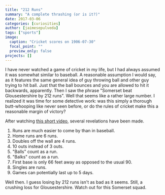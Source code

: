 ```yaml
---
title: "212 Runs"
summary: "A complete thrashing (or is it?)"
date: 2017-03-06
categories: [curiosities]
author: [jaimesepulveda]
tags: ["sports"]
image:
  caption: "Cricket scores on 1906-07-30"
  focal_point: ""
  preview_only: false
projects: []
---
```

I have never watched a game of cricket in my life, but I had always assumed it was somewhat similar to baseball. A reasonable assumption I would say, as it features the same general idea of guy throwing ball and other guy trying to hit ball. Just that the ball bounces and you are allowed to hit it backwards, apparently. Then I saw the phrase "Somerset beat Glousestershire by 212 runs". Well that seems like a rather large number. I realized it was time for some detective work: was this simply a thorough butt-whooping like never seen before, or do the rules of cricket make this a reasonable margin of victory?

After watching [this short video](https://www.youtube.com/watch?feature=player_embedded&v=AqtpNkMvj5Y), several revelations have been made.

1. Runs are much easier to come by than in baseball.
2. Home runs are 6 runs.
3. Doubles off the wall are 4 runs.
4. 10 outs instead of 3 outs.
5. "Balls" count as a run.
6. "Balks" count as a run.
7. First base is only 66 feet away as opposed to the usual 90.
8. Singles are runs.
9. Games can potentially last up to 5 days.

Well then. I guess losing by 212 runs isn't as bad as it seems. Still, a crushing loss for Glousestershire. Watch out for this Somerset squad.
